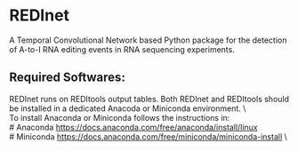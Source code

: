 # REDInet
A Temporal Convolutional Network based Python package for the detection of A-to-I RNA editing events in RNA sequencing experiments.

## **Required Softwares**:
REDInet runs on REDItools output tables. Both REDInet and REDItools should be installed in a dedicated Anacoda or Miniconda environment. \  
To install Anaconda or Miniconda follows the instructions in: \
     # Anaconda
     https://docs.anaconda.com/free/anaconda/install/linux \
     # Miniconda
     https://docs.anaconda.com/free/miniconda/miniconda-install \
